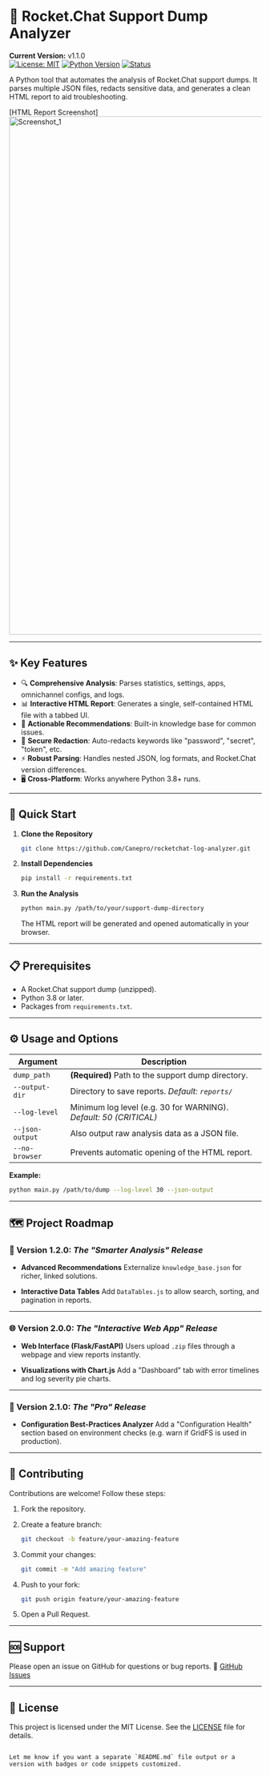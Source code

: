 # 🚀 Rocket.Chat Support Dump Analyzer

**Current Version:** v1.1.0  
[![License: MIT](https://img.shields.io/badge/License-MIT-yellow.svg)](https://opensource.org/licenses/MIT)
[![Python Version](https://img.shields.io/badge/Python-3.8%2B-blue.svg)](https://www.python.org/downloads/)
[![Status](https://img.shields.io/badge/Status-Stable-brightgreen.svg)]()

A Python tool that automates the analysis of Rocket.Chat support dumps. It parses multiple JSON files, redacts sensitive data, and generates a clean HTML report to aid troubleshooting.

[HTML Report Screenshot]
<img width="3772" height="1034" alt="Screenshot_1" src="https://github.com/user-attachments/assets/63e64bfc-8341-4743-8a26-72d4e823b0dc" />

---

## ✨ Key Features

- 🔍 **Comprehensive Analysis**: Parses statistics, settings, apps, omnichannel configs, and logs.
- 📊 **Interactive HTML Report**: Generates a single, self-contained HTML file with a tabbed UI.
- 🎯 **Actionable Recommendations**: Built-in knowledge base for common issues.
- 🔐 **Secure Redaction**: Auto-redacts keywords like "password", "secret", "token", etc.
- ⚡ **Robust Parsing**: Handles nested JSON, log formats, and Rocket.Chat version differences.
- 🖥️ **Cross-Platform**: Works anywhere Python 3.8+ runs.

---

## 🚀 Quick Start

1. **Clone the Repository**
   ```bash
   git clone https://github.com/Canepro/rocketchat-log-analyzer.git
    ````

2. **Install Dependencies**

   ```bash
   pip install -r requirements.txt
   ```

3. **Run the Analysis**

   ```bash
   python main.py /path/to/your/support-dump-directory
   ```

   The HTML report will be generated and opened automatically in your browser.

---

## 📋 Prerequisites

* A Rocket.Chat support dump (unzipped).
* Python 3.8 or later.
* Packages from `requirements.txt`.

---

## ⚙️ Usage and Options

| Argument        | Description                                                       |
| --------------- | ----------------------------------------------------------------- |
| `dump_path`     | **(Required)** Path to the support dump directory.                |
| `--output-dir`  | Directory to save reports. *Default: `reports/`*                  |
| `--log-level`   | Minimum log level (e.g. 30 for WARNING). *Default: 50 (CRITICAL)* |
| `--json-output` | Also output raw analysis data as a JSON file.                     |
| `--no-browser`  | Prevents automatic opening of the HTML report.                    |

**Example:**

```bash
python main.py /path/to/dump --log-level 30 --json-output
```

---

## 🗺️ Project Roadmap

### 🔧 Version 1.2.0: *The "Smarter Analysis" Release*

* **Advanced Recommendations**
  Externalize `knowledge_base.json` for richer, linked solutions.

* **Interactive Data Tables**
  Add `DataTables.js` to allow search, sorting, and pagination in reports.

---

### 🌐 Version 2.0.0: *The "Interactive Web App" Release*

* **Web Interface (Flask/FastAPI)**
  Users upload `.zip` files through a webpage and view reports instantly.

* **Visualizations with Chart.js**
  Add a "Dashboard" tab with error timelines and log severity pie charts.

---

### 💼 Version 2.1.0: *The "Pro" Release*

* **Configuration Best-Practices Analyzer**
  Add a "Configuration Health" section based on environment checks (e.g. warn if GridFS is used in production).

---

## 🤝 Contributing

Contributions are welcome! Follow these steps:

1. Fork the repository.
2. Create a feature branch:

   ```bash
   git checkout -b feature/your-amazing-feature
   ```
3. Commit your changes:

   ```bash
   git commit -m "Add amazing feature"
   ```
4. Push to your fork:

   ```bash
   git push origin feature/your-amazing-feature
   ```
5. Open a Pull Request.

---

## 🆘 Support

Please open an issue on GitHub for questions or bug reports.
🔗 [GitHub Issues](https://github.com/Canepro/rocketchat-log-analyzer/issues)

---

## 📄 License

This project is licensed under the MIT License. See the [LICENSE](LICENSE) file for details.

```

Let me know if you want a separate `README.md` file output or a version with badges or code snippets customized.
```
